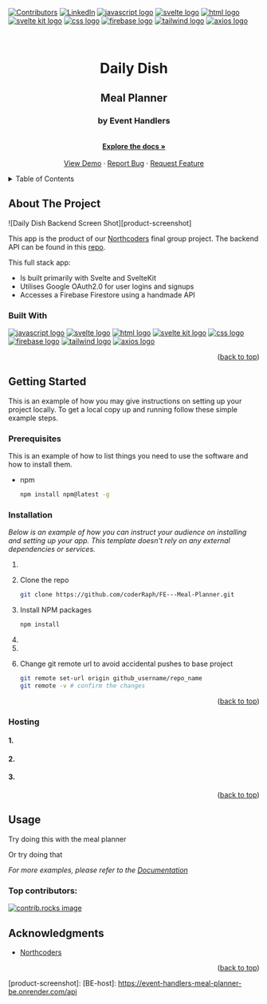 <a id="readme-top"></a>

[![Contributors][contributors-shield]][contributors-url]
[![LinkedIn][linkedin-shield]][linkedin-url]
<a href="https://developer.mozilla.org/en-US/docs/Web/JavaScript"><img src="https://img.shields.io/badge/JavaScript-323330?style=for-the-badge&logo=javascript&logoColor=F7DF1E" alt="javascript logo"></a> <a href="https://svelte.dev"><img src="https://img.shields.io/badge/Svelte-4A4A55?style=for-the-badge&logo=svelte&logoColor=FF3E00" alt="svelte logo"/></a>
<a href="https://developer.mozilla.org/en-US/docs/Web/HTML"><img src="https://img.shields.io/badge/HTML5-E34F26?style=for-the-badge&logo=html5&logoColor=white" alt="html logo"/></a> <a href="https://kit.svelte.dev"><img src="https://img.shields.io/badge/SvelteKit-FF3E00?style=for-the-badge&logo=Svelte&logoColor=white" alt="svelte kit logo"></a> <a href="https://developer.mozilla.org/en-US/docs/Web/CSS"><img src="https://img.shields.io/badge/CSS3-1572B6?style=for-the-badge&logo=css3&logoColor=white" alt="css logo"/></a> <a href="https://firebase.google.com"><img src="https://img.shields.io/badge/firebase-ffca28?style=for-the-badge&logo=firebase&logoColor=black" alt="firebase logo"></a> <a href="https://tailwindcss.com"><img src="https://img.shields.io/badge/Tailwind_CSS-38B2AC?style=for-the-badge&logo=tailwind-css&logoColor=white" alt="tailwind logo" /></a> <a href="https://axios-http.com"><img src="https://img.shields.io/badge/axios-671ddf?&style=for-the-badge&logo=axios&logoColor=white" alt="axios logo" /></a>
<!-- PROJECT LOGO -->
<br />
<div align="center">
<h1>Daily Dish</h1>
  <h2 align="center">Meal Planner</h2>
  <h3 align="center">by Event Handlers</h3>

  <p align="center">
    <br />
    <a href="https://github.com/coderRaph1/FE---Meal-Planner"><strong>Explore the docs »</strong></a>
    <br />
    <br />
    <a href="">View Demo</a>
    ·
    <a href="https://github.com/coderRaph1/FE---Meal-Planner/issues/new?labels=bug&template=bug-report---.md">Report Bug</a>
    ·
    <a href="https://github.com/coderRaph1/FE---Meal-Planner/issues/new?labels=enhancement&template=feature-request---.md">Request Feature</a>
  </p>
</div>

<!-- TABLE OF CONTENTS -->
<details>
  <summary>Table of Contents</summary>
  <ol>
    <li>
      <a href="#about-the-project">About The Project</a>
      <ul>
        <li><a href="#built-with">Built With</a></li>
      </ul>
    </li>
    <li>
      <a href="#getting-started">Getting Started</a>
      <ul>
        <li><a href="#prerequisites">Prerequisites</a></li>
        <li><a href="#installation">Installation</a></li>
        <li><a href="#hosting">Hosting</a></li>
      </ul>
    </li>
    <li><a href="#usage">Usage</a></li>
    <li><a href="#acknowledgments">Acknowledgments</a></li>
  </ol>
</details>

<!-- ABOUT THE PROJECT -->

## About The Project

![Daily Dish Backend Screen Shot][product-screenshot]

This app is the product of our [Northcoders][NC-url] final group project. The backend API can be found in this [repo][BE-repo-url].

This full stack app:

- Is built primarily with Svelte and SvelteKit
- Utilises Google OAuth2.0 for user logins and signups 
- Accesses a Firebase Firestore using a handmade API

### Built With

<a href="https://developer.mozilla.org/en-US/docs/Web/JavaScript"><img src="https://img.shields.io/badge/JavaScript-323330?style=for-the-badge&logo=javascript&logoColor=F7DF1E" alt="javascript logo"></a> <a href="https://svelte.dev"><img src="https://img.shields.io/badge/Svelte-4A4A55?style=for-the-badge&logo=svelte&logoColor=FF3E00" alt="svelte logo"/></a>
<a href="https://developer.mozilla.org/en-US/docs/Web/HTML"><img src="https://img.shields.io/badge/HTML5-E34F26?style=for-the-badge&logo=html5&logoColor=white" alt="html logo"/></a> <a href="https://kit.svelte.dev"><img src="https://img.shields.io/badge/SvelteKit-FF3E00?style=for-the-badge&logo=Svelte&logoColor=white" alt="svelte kit logo"></a> <a href="https://developer.mozilla.org/en-US/docs/Web/CSS"><img src="https://img.shields.io/badge/CSS3-1572B6?style=for-the-badge&logo=css3&logoColor=white" alt="css logo"/></a> <a href="https://firebase.google.com"><img src="https://img.shields.io/badge/firebase-ffca28?style=for-the-badge&logo=firebase&logoColor=black" alt="firebase logo"></a> <a href="https://tailwindcss.com"><img src="https://img.shields.io/badge/Tailwind_CSS-38B2AC?style=for-the-badge&logo=tailwind-css&logoColor=white" alt="tailwind logo" /></a> <a href="https://axios-http.com"><img src="https://img.shields.io/badge/axios-671ddf?&style=for-the-badge&logo=axios&logoColor=white" alt="axios logo" /></a>

<p align="right">(<a href="#readme-top">back to top</a>)</p>

<!-- GETTING STARTED -->

## Getting Started

This is an example of how you may give instructions on setting up your project locally.
To get a local copy up and running follow these simple example steps.

### Prerequisites

This is an example of how to list things you need to use the software and how to install them.

- npm
  ```sh
  npm install npm@latest -g
  ```

### Installation

_Below is an example of how you can instruct your audience on installing and setting up your app. This template doesn't rely on any external dependencies or services._

1. 
2. Clone the repo
   ```sh
   git clone https://github.com/coderRaph/FE---Meal-Planner.git
   ```
3. Install NPM packages
   ```sh
   npm install
   ```
4. 
   
5. 

6. Change git remote url to avoid accidental pushes to base project
   ```sh
   git remote set-url origin github_username/repo_name
   git remote -v # confirm the changes
   ```

<p align="right">(<a href="#readme-top">back to top</a>)</p>

### Hosting

#### 1. 

#### 2. 

#### 3. 

<p align="right">(<a href="#readme-top">back to top</a>)</p>

## Usage

Try doing this with the meal planner

Or try doing that

_For more examples, please refer to the [Documentation](https://example.com)_

### Top contributors:

<a href="https://github.com/coderRaph1/FE---Meal-Planner/graphs/contributors">
  <img src="https://contrib.rocks/image?repo=coderRaph1/FE---Meal-Planner" alt="contrib.rocks image" />
</a>

## Acknowledgments

- [Northcoders][NC-url]

<p align="right">(<a href="#readme-top">back to top</a>)</p>

<!-- MARKDOWN LINKS & IMAGES -->

[BE-repo-url]: https://github.com/nldblanch/event-handlers-meal-planner-BE
[NC-url]: https://northcoders.com
[contributors-shield]: https://img.shields.io/github/contributors/coderRaph1/FE---Meal-Planner.svg?style=for-the-badge
[contributors-url]: https://github.com/coderRaph1/FE---Meal-Planner/graphs/contributors
[linkedin-shield]: https://img.shields.io/badge/-LinkedIn-black.svg?style=for-the-badge&logo=linkedin&colorB=555
[linkedin-url]: https://linkedin.com/in/nathanblanch
[product-screenshot]: 
[BE-host]: https://event-handlers-meal-planner-be.onrender.com/api
